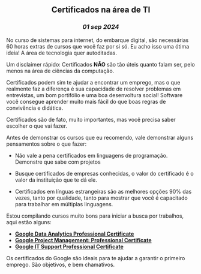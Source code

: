 <center>

## Certificados na área de TI
### _01 sep 2024_

</center>

No curso de sistemas para internet, do embarque digital, são necessárias 60 horas extras 
de cursos que você faz por si só. Eu acho isso uma ótima ideia! A área de tecnologia quer 
autoditadas.

Um disclaimer rápido: Certificados **NÃO** são tão úteis quanto falam ser, pelo menos na área de ciências da computação.

Certificados podem sim te ajudar a encontrar um emprego, mas o que realmente faz a diferença é sua capacidade de resolver problemas em entrevistas, um bom portifólio e uma boa desenvoltura social! Software você consegue aprender muito mais fácil do que boas regras de convivência e didática.

Certificados são de fato, muito importantes, mas você precisa saber escolher o que vai fazer.

Antes de demonstrar os cursos que eu recomendo, vale demonstrar alguns pensamentos sobre o que fazer:

- Não vale a pena certificados em linguagens de programação. Demonstre que sabe com projetos

- Busque certificados de empresas conhecidas, o valor do certificado é o valor da instituição que te dá ele.

- Certificados em línguas estrangeiras são as melhores opções 90% das vezes, tanto por qualidade, tanto para mostrar que você é capacitado para trabalhar em múltiplas linguagens.

Estou compilando cursos muito bons para iniciar a busca por trabalhos, aqui estão alguns:

- **[Google Data Analytics Professional Certificate](https://www.coursera.org/professional-certificates/google-data-analytics)**
- **[Google Project Management: Professional Certificate](https://www.coursera.org/professional-certificates/google-project-management)**
- **[Google IT Support Professional Certificate](https://www.coursera.org/professional-certificates/google-it-support)**

Os certificados do Google são ideais para te ajudar a garantir o primeiro emprego. São objetivos, e bem chamativos.
